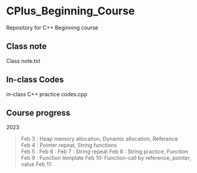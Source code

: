 # CPlus_Beginning_Course

Repository for C++ Beginning course

## Class note

Class note.txt

## In-class Codes

in-class C++ practice codes.cpp

## Course progress

2023

> Feb 3 : Heap memory allocation, Dynamic allocation, Reference  
> Feb 4 : Pointer repeat, String functions  
> Feb 5 :
> Feb 6 :
> Feb 7 : String repeat
> Feb 8 : String practice, Function
> Feb 9 : Function template
> Feb 10: Function-call by reference, pointer, value
> Feb 11:

